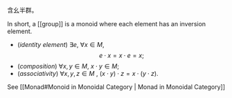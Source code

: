 含幺半群。

In short, a [[group]] is a monoid where each element has an inversion element.

- (_identity element_) $\exists e$, $\forall x \in M$, $$e \cdot x = x\cdot e = x;$$
- (_composition_) $\forall x, y \in M$, $x \cdot y \in M$;
- (_associativity_) $\forall x, y, z \in M$ , $(x \cdot y) \cdot z = x \cdot (y \cdot z)$.


See [[Monad#Monoid in Monoidal Category | Monad in Monoidal Category]]

